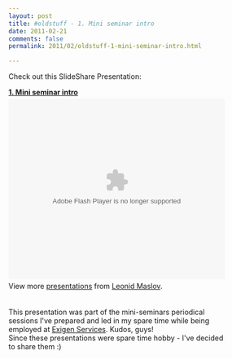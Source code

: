 ```yaml
---
layout: post
title: #oldstuff - 1. Mini seminar intro
date: 2011-02-21
comments: false
permalink: 2011/02/oldstuff-1-mini-seminar-intro.html

---
```


Check out this SlideShare Presentation: <br /><div id="__ss_7002465" style="width: 425px;"><strong style="display: block; margin: 12px 0 4px;"><a href="http://www.slideshare.net/leonidmaslov/mini-seminar-intro" title="1. Mini seminar intro">1. Mini seminar intro</a></strong><object height="355" id="__sse7002465" width="425"><param name="movie" value="http://static.slidesharecdn.com/swf/ssplayer2.swf?doc=miniseminar-intro-110221142617-phpapp01&stripped_title=mini-seminar-intro&userName=leonidmaslov" /><param name="allowFullScreen" value="true"/><param name="allowScriptAccess" value="always"/><embed name="__sse7002465" src="http://static.slidesharecdn.com/swf/ssplayer2.swf?doc=miniseminar-intro-110221142617-phpapp01&stripped_title=mini-seminar-intro&userName=leonidmaslov" type="application/x-shockwave-flash" allowscriptaccess="always" allowfullscreen="true" width="425" height="355"></embed></object><br /><div style="padding: 5px 0 12px;">View more <a href="http://www.slideshare.net/">presentations</a> from <a href="http://www.slideshare.net/leonidmaslov">Leonid Maslov</a>.<br /><br /><div style="margin-bottom: 0px; margin-left: 0px; margin-right: 0px; margin-top: 0px;"><br /></div><div style="margin-bottom: 0px; margin-left: 0px; margin-right: 0px; margin-top: 0px;">This presentation was part of the mini-seminars periodical sessions I've prepared and led in my spare time while being employed at&nbsp;<a href="http://www.exigenservices.lv/">Exigen Services</a>. Kudos, guys!&nbsp;</div><div style="margin-bottom: 0px; margin-left: 0px; margin-right: 0px; margin-top: 0px;">Since these presentations were spare time hobby - I've decided to share them :)&nbsp;</div></div></div>
